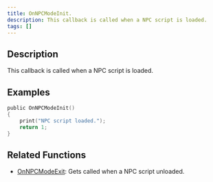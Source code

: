 ```yaml
---
title: OnNPCModeInit.
description: This callback is called when a NPC script is loaded.
tags: []
---
```


<VersionWarn name='callback' version='SA-MP 0.3a' />

## Description

This callback is called when a NPC script is loaded.


## Examples

```c
public OnNPCModeInit()
{
    print("NPC script loaded.");
    return 1;
}
```

## Related Functions


- [OnNPCModeExit](../callbacks/OnNPCModeExit): Gets called when a NPC script unloaded.
